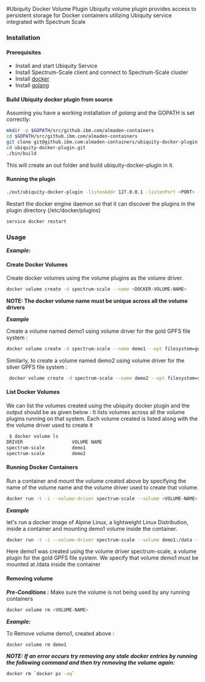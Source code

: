 #Ubiquity Docker Volume Plugin
Ubiquity volume plugin provides access to persistent storage for Docker containers utilizing Ubiquity service integrated with Spectrum Scale 

### Installation
#### Prerequisites
* Install and start Ubiquity Service
* Install Spectrum-Scale client and connect to Spectrum-Scale cluster
* Install [docker](https://docs.docker.com/engine/installation/)
* Install [golang](https://golang.org/)


#### Build Ubiquity docker plugin from source
Assuming you have a working installation of *golang* and the GOPATH is set correctly:
```bash
mkdir -p $GOPATH/src/github.ibm.com/almaden-containers
cd $GOPATH/src/github.ibm.com/almaden-containers
git clone git@github.ibm.com:almaden-containers/ubiquity-docker-plugin.git
cd ubiquity-docker-plugin.git
./bin/build
```

This will create an out folder and build ubiquity-docker-plugin in it.

#### Running the plugin
```bash
./out/ubiquity-docker-plugin -listenAddr 127.0.0.1 -listenPort <PORT> -pluginsDirectory /etc/docker/plugins -storageApiURL "http://<ip for ubiquity service>:8999/ubiquity_storage" -logPath <>
```
Restart the docker engine daemon so that it can discover the plugins in the plugin directory (/etc/docker/plugins)
```bash
service docker restart
```

### Usage

***_Example:_***

#### Create Docker Volumes
Create docker volumes using the volume plugins as the volume driver.

```bash
docker volume create -d spectrum-scale --name <DOCKER-VOLUME-NAME>
```
**NOTE: The docker volume name must be unique across all the volume drivers**

**_Example_**

Create a volume named demo1 using volume driver for the gold GPFS file system :

 ```bash
docker volume create -d spectrum-scale --name demo1 --opt filesystem=gold
```
Similarly, to create a volume named demo2 using volume driver for the silver GPFS file system :

```bash
 docker volume create -d spectrum-scale --name demo2 --opt filesystem=silver
```

#### List Docker Volumes

We can list the volumes created using the ubiquity docker plugin and the output should be as given below :
It lists volumes across all the volume plugins running on that system. Each volume created is listed along with the the volume driver used to create it

```bash
 $ docker volume ls
DRIVER                  VOLUME NAME
spectrum-scale          demo1
spectrum-scale          demo2
```

#### Running Docker Containers

Run a container and mount the volume created above by specifying the name of the volume name and the volume driver used to create that volume.

```bash
docker run -t -i --volume-driver spectrum-scale --volume <VOLUME-NAME>:<CONTAINER-MOUNTPOINT> --entrypoint /bin/sh alpine
```
**_Example_**

let's run a docker image of Alpine Linux, a lightweight Linux Distribution, inside a container and mounting demo1 volume inside the container. 

```bash
docker run -t -i --volume-driver spectrum-scale --volume demo1:/data --entrypoint /bin/sh alpine
```
Here demo1 was created using the volume driver spectrum-scale, a volume plugin for the gold GPFS file system. We specify that volume demo1 must be mounted at /data inside the container

#### Removing volume
**_Pre-Conditions :_** Make sure the volume is not being used by any running containers

```bash
docker volume rm <VOLUME-NAME>
```

**_Example:_**

To Remove volume demo1, created above :
```bash
docker volume rm demo1
```

**_NOTE: If an error occurs try removing any stale docker entries by running the following command and then try removing the volume again:_**

```bash
docker rm `docker ps -aq`
```
